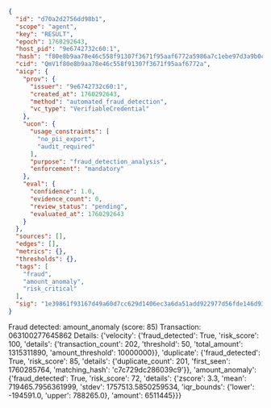 ```json
{
  "id": "d70a2d2756dd98b1",
  "scope": "agent",
  "key": "RESULT",
  "epoch": 1760292643,
  "host_pid": "9e6742732c60:1",
  "hash": "f80e8b9aa78e46c558f91307f3671f95aaf6772a5986a7c1ebe97d3a9b0c5cda",
  "cid": "QmV1f80e8b9aa78e46c558f91307f3671f95aaf6772a",
  "aicp": {
    "prov": {
      "issuer": "9e6742732c60:1",
      "created_at": 1760292643,
      "method": "automated_fraud_detection",
      "vc_type": "VerifiableCredential"
    },
    "ucon": {
      "usage_constraints": [
        "no_pii_export",
        "audit_required"
      ],
      "purpose": "fraud_detection_analysis",
      "enforcement": "mandatory"
    },
    "eval": {
      "confidence": 1.0,
      "evidence_count": 0,
      "review_status": "pending",
      "evaluated_at": 1760292643
    }
  },
  "sources": [],
  "edges": [],
  "metrics": {},
  "thresholds": {},
  "tags": [
    "fraud",
    "amount_anomaly",
    "risk_critical"
  ],
  "sig": "1e39861f93167d49a60d7cc629d1406ec3a6da51add922977d56fde146d93b33"
}
```

Fraud detected: amount_anomaly (score: 85)
Transaction: 063100277645862
Details: {'velocity': {'fraud_detected': True, 'risk_score': 100, 'details': {'transaction_count': 202, 'threshold': 50, 'total_amount': 1315311890, 'amount_threshold': 10000000}}, 'duplicate': {'fraud_detected': True, 'risk_score': 85, 'details': {'duplicate_count': 201, 'first_seen': 1760285764, 'matching_hash': 'c7c729dc286039c9'}}, 'amount_anomaly': {'fraud_detected': True, 'risk_score': 72, 'details': {'zscore': 3.3, 'mean': 719465.7956361999, 'stdev': 1757513.5850259534, 'iqr_bounds': {'lower': -194591.0, 'upper': 788265.0}, 'amount': 6511445}}}
